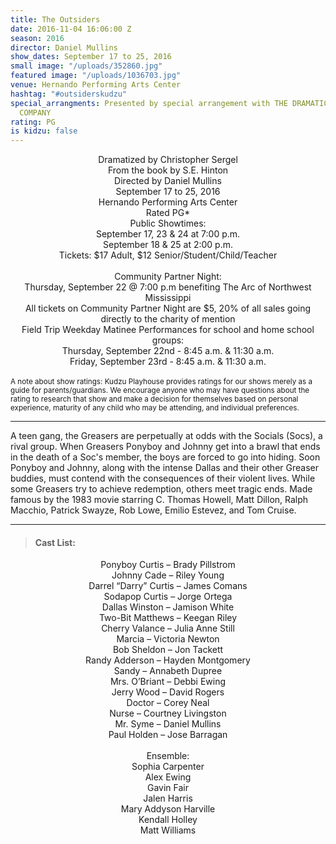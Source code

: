 ```yaml
---
title: The Outsiders
date: 2016-11-04 16:06:00 Z
season: 2016
director: Daniel Mullins
show_dates: September 17 to 25, 2016
small image: "/uploads/352860.jpg"
featured image: "/uploads/1036703.jpg"
venue: Hernando Performing Arts Center
hashtag: "#outsiderskudzu"
special_arrangments: Presented by special arrangement with THE DRAMATIC PUBLISHING
  COMPANY
rating: PG
is kidzu: false
---
```


<center>
Dramatized by Christopher Sergel<br>
From the book by S.E. Hinton<br>
Directed by Daniel Mullins<br>
September 17 to 25, 2016<br>
Hernando Performing Arts Center<br>
Rated PG*<br>
</center>

<center>
Public Showtimes:<br>
September 17, 23 & 24 at 7:00 p.m.  <br>
September 18 & 25 at 2:00 p.m.  <br>
Tickets: $17 Adult, $12 Senior/Student/Child/Teacher  <br>
</center>
<br>
<center>
Community Partner Night:  <br>
Thursday, September 22 @ 7:00 p.m
benefiting The Arc of Northwest Mississippi  <br>
All tickets on Community Partner Night are $5, 20% of all sales going directly to the charity of mention  
<br>
Field Trip Weekday Matinee Performances for school and home school groups:<br>
Thursday, September 22nd - 8:45 a.m. & 11:30 a.m.  <br>
Friday, September 23rd - 8:45 a.m. & 11:30 a.m.  <br>

</center>
<br>
<small>A note about show ratings: Kudzu Playhouse provides ratings for our shows merely as a guide for parents/guardians.  We encourage anyone who may have questions about the rating to research that show and make a decision for themselves based on personal experience, maturity of any child who may be attending, and individual preferences.</small>

---

A teen gang, the Greasers are perpetually at odds with the Socials (Socs), a rival group. When Greasers Ponyboy and Johnny get into a brawl that ends in the death of a Soc's member, the boys are forced to go into hiding. Soon Ponyboy and Johnny, along with the intense Dallas and their other Greaser buddies, must contend with the consequences of their violent lives. While some Greasers try to achieve redemption, others meet tragic ends. Made famous by the 1983 movie starring C. Thomas Howell, Matt Dillon, Ralph Macchio, Patrick Swayze, Rob Lowe, Emilio Estevez, and Tom Cruise.

---

> #### Cast List:

<center>
Ponyboy Curtis – Brady Pillstrom<br>
Johnny Cade – Riley Young<br>
Darrel “Darry” Curtis – James Comans<br>
Sodapop Curtis – Jorge Ortega  <br>
Dallas Winston – Jamison White  <br>
Two-Bit Matthews – Keegan Riley  <br>
Cherry Valance – Julia Anne Still  <br>
Marcia – Victoria Newton  <br>
Bob Sheldon – Jon Tackett  <br>
Randy Adderson – Hayden Montgomery<br>
Sandy – Annabeth Dupree  <br>
Mrs. O’Briant – Debbi Ewing  <br>
Jerry Wood – David Rogers  <br>
Doctor – Corey Neal  <br>
Nurse – Courtney Livingston<br>
Mr. Syme – Daniel Mullins   <br>
Paul Holden – Jose Barragan  <br>
<br>
Ensemble:  <br>
Sophia Carpenter<br>
Alex Ewing  <br>
Gavin Fair  <br>
Jalen Harris  <br>
Mary Addyson Harville<br>
Kendall Holley  <br>
Matt Williams  <br>
</center>